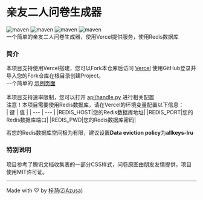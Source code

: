 # 亲友二人问卷生成器
![maven](https://img.shields.io/badge/Python-blue)
![maven](https://img.shields.io/badge/JavaScript-yellow)
![maven](https://img.shields.io/badge/Redis-red)
![maven](https://img.shields.io/badge/Vercel-black)<br>
一个简单的亲友二人问卷生成器，使用Vercel提供服务，使用Redis数据库<br>
### 简介
本项目支持使用Vercel搭建，您可以Fork本仓库后访问 [Vercel](https://vercel.com) 使用GitHub登录并导入您的Fork仓库在根目录创建Project。<br>
一个简单的 [示例页面](https://cnfq.klee.xin/)<br>
<br>
本项目支持速率限制，您可以打开 [api/handle.py](https://github.com/ZiAzusa/character-relation-faq/blob/main/api/handle.py) 进行相关配置<br>
注意！本项目需要使用Redis数据库，请在Vercel的环境变量配置以下信息：<br>
| 键 | 值 |
| --- | --- |
|REDIS_HOST|您的Redis数据库地址|
|REDIS_PORT|您的Redis数据库端口|
|REDIS_PWD|您的Redis数据库密码|

若您的Redis数据库空间极为有限，建议设置<b>Data eviction policy</b>为<b>allkeys-lru</b><br>
### 特别说明
项目参考了腾讯文档收集表的一部分CSS样式，问卷原图由朋友友情提供，项目使用MIT许可证。

---

Made with ♡ by [梓漪(ZiAzusa)](https://about.sukimoe.cn/)
